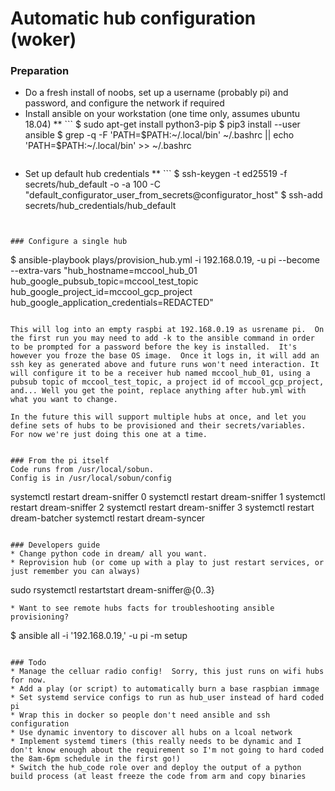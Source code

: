 # Automatic hub configuration (woker)

### Preparation
* Do a fresh install of noobs, set up a username (probably pi) and password, and configure the network if required
* Install ansible on your workstation (one time only, assumes ubuntu 18.04)
  ** ```
  $ sudo apt-get install python3-pip
  $ pip3 install --user ansible
  $ grep -q -F 'PATH=\$PATH:~/.local/bin' ~/.bashrc || echo 'PATH=$PATH:~/.local/bin' >> ~/.bashrc
  ```
* Set up default hub credentials
   ** ```
$ ssh-keygen -t ed25519 -f secrets/hub_default -o -a 100 -C "default_configurator_user_from_secrets@configurator_host"
$ ssh-add secrets/hub_credentials/hub_default
```


### Configure a single hub
```
$ ansible-playbook plays/provision_hub.yml -i 192.168.0.19, -u pi --become --extra-vars "hub_hostname=mccool_hub_01 hub_google_pubsub_topic=mccool_test_topic hub_google_project_id=mccool_gcp_project hub_google_application_credentials=REDACTED"
```

This will log into an empty raspbi at 192.168.0.19 as usrename pi.  On the first run you may need to add -k to the ansible command in order to be prompted for a password before the key is installed.  It's however you froze the base OS image.  Once it logs in, it will add an ssh key as generated above and future runs won't need interaction. It will configure it to be a receiver hub named mccool_hub_01, using a pubsub topic of mccool_test_topic, a project id of mccool_gcp_project, and... Well you get the point, replace anything after hub.yml with what you want to change.

In the future this will support multiple hubs at once, and let you define sets of hubs to be provisioned and their secrets/variables.  For now we're just doing this one at a time.


### From the pi itself
Code runs from /usr/local/sobun.
Config is in /usr/local/sobun/config

```
systemctl restart dream-sniffer 0
systemctl restart dream-sniffer 1
systemctl restart dream-sniffer 2
systemctl restart dream-sniffer 3
systemctl restart dream-batcher
systemctl restart dream-syncer
```

### Developers guide
* Change python code in dream/ all you want.
* Reprovision hub (or come up with a play to just restart services, or just remember you can always)
``` 
sudo rsystemctl restartstart dream-sniffer@{0..3}
```
* Want to see remote hubs facts for troubleshooting ansible provisioning?
```
$ ansible all -i '192.168.0.19,' -u pi -m setup
```

### Todo
* Manage the celluar radio config!  Sorry, this just runs on wifi hubs for now.
* Add a play (or script) to automatically burn a base raspbian immage
* Set systemd service configs to run as hub_user instead of hard coded pi
* Wrap this in docker so people don't need ansible and ssh configuration
* Use dynamic inventory to discover all hubs on a lcoal network 
* Implement systemd timers (this really needs to be dynamic and I don't know enough about the requirement so I'm not going to hard coded the 8am-6pm schedule in the first go!)
* Switch the hub_code role over and deploy the output of a python build process (at least freeze the code from arm and copy binaries